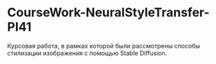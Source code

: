 # CourseWork-NeuralStyleTransfer-PI41
Курсовая работа, в рамках которой были рассмотрены способы стилизации изображения с помощью Stable Diffusion.
